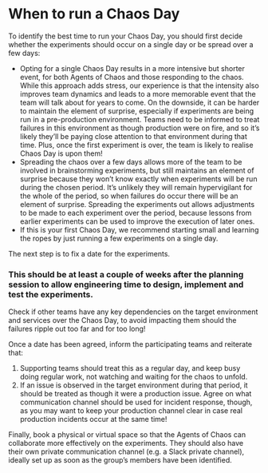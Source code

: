# When to run a Chaos Day

To identify the best time to run your Chaos Day, you should first decide whether the experiments should occur on a single day or be spread over a few days:

* Opting for a single Chaos Day results in a more intensive but shorter event, for both Agents of Chaos and those responding to the chaos. While this approach adds stress, our experience is that the intensity also improves team dynamics and leads to a more memorable event that the team will talk about for years to come. On the downside, it can be harder to maintain the element of surprise, especially if experiments are being run in a pre-production environment. Teams need to be informed to treat failures in this environment as though production were on fire, and so it’s likely they’ll be paying close attention to that environment during that time. Plus, once the first experiment is over, the team is likely to realise Chaos Day is upon them!
* Spreading the chaos over a few days allows more of the team to be involved in brainstorming  experiments, but still maintains an element of surprise because they won’t know exactly when experiments will be run during the chosen period. It’s unlikely they will remain hypervigilant for the whole of the period, so when failures do occur there will be an element of surprise. Spreading the experiments out allows adjustments to be made to each experiment over the period, because lessons from earlier experiments can be used to improve the execution of later ones.
* If this is your first Chaos Day, we recommend starting small and learning the ropes by just running a few experiments on a single day.

The next step is to fix a date for the experiments.&#x20;

### This should be at least a couple of weeks after the planning session to allow engineering time to design, implement and test the experiments.&#x20;

Check if other teams have any key dependencies on the target environment and services over the Chaos Day, to avoid impacting them should the failures ripple out too far and for too long!

Once a date has been agreed, inform the participating teams and reiterate that:

1. Supporting teams should treat this as a regular day, and keep busy doing regular work, not watching and waiting for the chaos to unfold.
2. If an issue is observed in the target environment during that period, it should be treated as though it were a production issue. Agree on what communication channel should be used for incident response, though, as you may want to keep your production channel clear in case real production incidents occur at the same time!

Finally, book a physical or virtual space so that the Agents of Chaos can collaborate more effectively on the experiments. They should also have their own private communication channel (e.g. a Slack private channel), ideally set up as soon as the group’s members have been identified.
